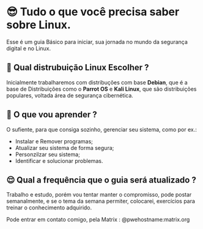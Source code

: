 #  😎 Tudo o que você precisa saber sobre Linux.

Esse é um guia Básico para iniciar, sua jornada no mundo da segurança digital e no Linux.

## 🤔 Qual distrubuição Linux Escolher ?

Inicialmente trabalharemos com distribuções com base **Debian**, que é a base de Distribuições como o **Parrot OS** e **Kali Linux**, que são distribuições populares, voltada área de segurança cibernética. 

## 🤨 O que vou aprender ?

O sufiente, para que consiga sozinho, gerenciar seu sistema, como por ex.:
* Instalar e Remover programas;
* Atualizar seu sistema de forma segura;
* Personzilzar seu sistema;
* Identificar e solucionar problemas.

## 😌 Qual a frequência que o guia será atualizado ?

Trabalho e estudo, porém vou tentar manter o compromisso, pode postar semanalmente, e se o tema da semana permiter, colocarei, exercícios para treinar o conhecimento adquirido.

Pode entrar em contato comigo, pela Matrix : @pwehostname:matrix.org
